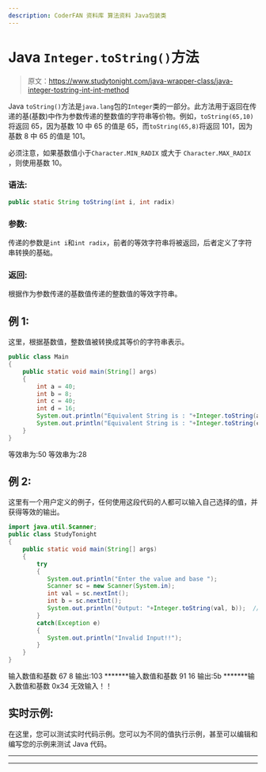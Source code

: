 ```yaml
---
description: CoderFAN 资料库 算法资料 Java包装类
---
```


# Java `Integer.toString()`方法

> 原文：<https://www.studytonight.com/java-wrapper-class/java-integer-tostring-int-int-method>

Java `toString()`方法是`java.lang`包的`Integer`类的一部分。此方法用于返回在传递的基(基数)中作为参数传递的整数值的字符串等价物。例如，`toString(65,10)`将返回 65，因为基数 10 中 65 的值是 65，而`toString(65,8)`将返回 101，因为基数 8 中 65 的值是 101。

必须注意，如果基数值小于`Character.MIN_RADIX` 或大于 `Character.MAX_RADIX` ，则使用基数 10。

### 语法:

```java
public static String toString(int i, int radix) 
```

### 参数:

传递的参数是`int i`和`int radix`，前者的等效字符串将被返回，后者定义了字符串转换的基础。

### 返回:

根据作为参数传递的基数值传递的整数值的等效字符串。

## 例 1:

这里，根据基数值，整数值被转换成其等价的字符串表示。

```java
public class Main 
{  
    public static void main(String[] args) 
    {            
        int a = 40;
        int b = 8;
        int c = 40;
        int d = 16;
        System.out.println("Equivalent String is : "+Integer.toString(a,b));   
        System.out.println("Equivalent String is : "+Integer.toString(c,d)); 
    }  
} 
```

等效串为:50
等效串为:28

## 例 2:

这里有一个用户定义的例子，任何使用这段代码的人都可以输入自己选择的值，并获得等效的输出。

```java
import java.util.Scanner;  
public class StudyTonight 
{  
    public static void main(String[] args) 
    {            
        try
        {
           System.out.println("Enter the value and base ");  
           Scanner sc = new Scanner(System.in);  
           int val = sc.nextInt();  
           int b = sc.nextInt();  
           System.out.println("Output: "+Integer.toString(val, b));  //returns string with equivalent base
        }
        catch(Exception e)
        {
           System.out.println("Invalid Input!!");
        }
    }  
} 
```

输入数值和基数
67 8
输出:103
*******输入数值和基数
91 16
输出:5b
*******输入数值和基数
0x34
无效输入！！

## 实时示例:

在这里，您可以测试实时代码示例。您可以为不同的值执行示例，甚至可以编辑和编写您的示例来测试 Java 代码。

* * *

* * *